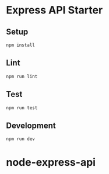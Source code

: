 # Express API Starter

## Setup

```
npm install
```

## Lint

```
npm run lint
```

## Test

```
npm run test
```

## Development

```
npm run dev
```
# node-express-api 
